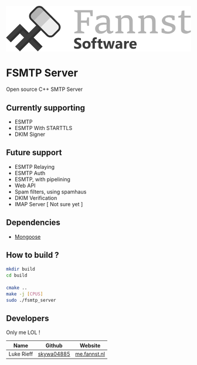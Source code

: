 ![Fannst Banner](static/fannst-banner.png)

# FSMTP Server

Open source C++ SMTP Server

## Currently supporting

* ESMTP
* ESMTP With STARTTLS
* DKIM Signer

## Future support

* ESMTP Relaying
* ESMTP Auth
* ESMTP, with pipelining
* Web API
* Spam filters, using spamhaus
* DKIM Verification
* IMAP Server [ Not sure yet ]

## Dependencies

* [Mongoose](https://github.com/cesanta/mongoose/)

## How to build ?

```bash
mkdir build
cd build

cmake ..
make -j [CPUS]
sudo ./fsmtp_server
```

## Developers

Only me LOL !

|Name          |Github                                         |Website                                  |
|--------------|-----------------------------------------------|-----------------------------------------|
|Luke Rieff    |[skywa04885](https://github.com/skywa04885)    |[me.fannst.nl](https://me.fannst.nl)     |